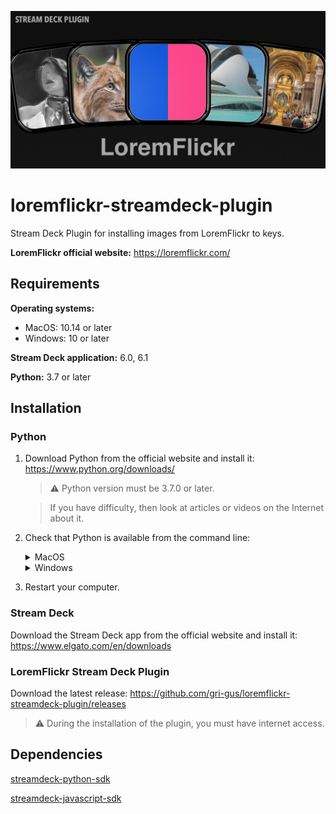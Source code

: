 <p align="center">
    <a>
        <img src="https://raw.githubusercontent.com/gri-gus/loremflickr-streamdeck-plugin/main/assets/images/cover.png" 
        alt="loremflickr-streamdeck-plugin">
    </a>
</p>

# loremflickr-streamdeck-plugin

Stream Deck Plugin for installing images from LoremFlickr to keys.

**LoremFlickr official website:** https://loremflickr.com/

## Requirements

**Operating systems:**

* MacOS: 10.14 or later
* Windows: 10 or later

**Stream Deck application:** 6.0, 6.1

**Python:** 3.7 or later

## Installation

### Python

1. Download Python from the official website and install it: https://www.python.org/downloads/

   > ⚠️ Python version must be 3.7.0 or later.

   > If you have difficulty, then look at articles or videos on the Internet about it.

2. Check that Python is available from the command line:

   <details><summary>MacOS</summary>

   > If you don't know how to open the `Terminal` application, then look at articles or videos on the Internet about it.

   Open the `Terminal` application, enter the command below and press Return(Enter):

   ```shell
   python3 -V
   ```

   If you get a response that looks like `Python 3.10.4`, then you have done everything right.

   If there is no response, then you have installed Python incorrectly. Look at articles or videos on the Internet about
   how to install correctly and try again.

   </details>

   <details><summary>Windows</summary>

   > If you don't know how to open the `Command Prompt` application, then look at articles or videos on the Internet
   about it.

   Open the `Command Prompt` application, enter the command below and press Return(Enter):

   ```shell
   python -V
   ```

   If you get a response that looks like `Python 3.10.4`, then you have done everything right.

   If there is no response, then you have installed Python incorrectly. Look at articles or videos on the Internet about
   how to install correctly and try again.

   </details>

3. Restart your computer.

### Stream Deck

Download the Stream Deck app from the official website and install it: https://www.elgato.com/en/downloads

### LoremFlickr Stream Deck Plugin

Download the latest release: https://github.com/gri-gus/loremflickr-streamdeck-plugin/releases

> ⚠️ During the installation of the plugin, you must have internet access.

## Dependencies

[streamdeck-python-sdk](https://github.com/gri-gus/streamdeck-python-sdk)

[streamdeck-javascript-sdk](https://github.com/elgatosf/streamdeck-javascript-sdk)

